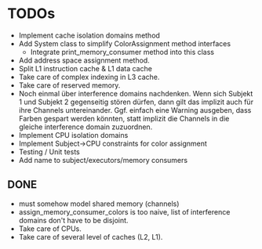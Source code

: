 # TODOs
* Implement cache isolation domains method
* Add System class to simplify ColorAssignment method interfaces
    * Integrate print_memory_consumer method into this class
* Add address space assignment method.
* Split L1 instruction cache & L1 data cache
* Take care of complex indexing in L3 cache.
* Take care of reserved memory.
* Noch einmal über interference domains nachdenken. Wenn sich Subjekt 1 und Subjekt 2 gegenseitig stören 
  dürfen, dann gilt das implizit auch für ihre Channels untereinander.
  Ggf. einfach eine Warning ausgeben, dass Farben gespart werden könnten, statt implizit die Channels in
  die gleiche interference domain zuzuordnen.
* Implement CPU isolation domains
* Implement Subject->CPU constraints for color assignment
* Testing / Unit tests
* Add name to subject/executors/memory consumers

## DONE
* must somehow model shared memory (channels)
* assign_memory_consumer_colors is too naive, list of interference domains don't have to be disjoint.
* Take care of CPUs.
* Take care of several level of caches (L2, L1).
